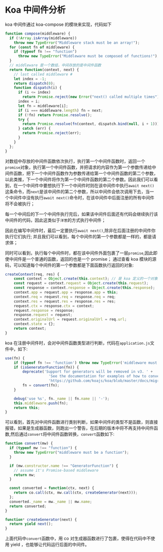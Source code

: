 # Koa 中间件分析

koa 中间件通过 koa-compose 的模块来实现，代码如下

```js
function compose(middleware) {
  if (!Array.isArray(middleware))
    throw new TypeError("Middleware stack must be an array!");
  for (const fn of middleware) {
    if (typeof fn !== "function")
      throw new TypeError("Middleware must be composed of functions!");
  }
  // middleware 是一个数组，中间存放的是中间件函数
  return function(context, next) {
    // last called middleware #
    let index = -1;
    return dispatch(0);
    function dispatch(i) {
      if (i <= index)
        return Promise.reject(new Error("next() called multiple times"));
      index = i;
      let fn = middleware[i];
      if (i === middleware.length) fn = next;
      if (!fn) return Promise.resolve();
      try {
        return Promise.resolve(fn(context, dispatch.bind(null, i + 1))); // 每个中间件外面包裹了一层 promise
      } catch (err) {
        return Promise.reject(err);
      }
    }
  };
}
```

对数组中存放的中间件函数依次执行，执行第一个中间件函数时，返回一个`promise`对象，执行第一个中间件函数，并把请求的内容作为第一个参数传递给中间件函数，把下一个中间件函数作为参数传递给第一个中间件函数的第二个参数，以此类推，下一个中间件将作为第一个中间件函数的第二个参数。因此我们可以看到，在一个中间件中要想执行下一个中间件时则在该中间件中执行`await next()`这条命令，而`next`是该中间件的第二个参数，所以中间件会依次调用下去，当一个中间件中没有执行`await next()`命令时，在该中间件中后面注册的所有中间件将不会被执行；

每一个中间后的下一个中间件执行完后，如果该中间件后面还有代码会继续执行该中间件的代码，因此这类似于`洋葱`的方式执行中间件；

因此在编写中间件时，最后一定要执行`await next()`,除非在后面注册的中间件你执行它们执行;
并且我们可以看到，每个中间件的第一个参数都是一样的，都是请求体；

同时可以看到，执行每个中间件时，都在该中间件外面包裹了一层`promise`,因此即使中间件是一个普通的函数，返回的也是一个 promise；
通过查看 koa 模块的源码，可以知道每个中间件的第一个参数都是下面函数执行返回的对象:

```js
createContext(req, res) {
    const context = Object.create(this.context); // 是 koa 定义的一个对象，该对象包含了 koa 的所有 api
    const request = context.request = Object.create(this.request);
    const response = context.response = Object.create(this.response);
    context.app = request.app = response.app = this;
    context.req = request.req = response.req = req;
    context.res = request.res = response.res = res;
    request.ctx = response.ctx = context;
    request.response = response;
    response.request = request;
    context.originalUrl = request.originalUrl = req.url;
    context.state = {};
    return context;
}
```

koa 在注册中间件时，会对中间件函数类型进行判断，代码在`application.js`文件中，如下:

```js
use(fn) {
    if (typeof fn !== 'function') throw new TypeError('middleware must be a function!');
    if (isGeneratorFunction(fn)) {
        deprecate('Support for generators will be removed in v3. ' +
                    'See the documentation for examples of how to convert old middleware ' +
                    'https://github.com/koajs/koa/blob/master/docs/migration.md');
        fn = convert(fn);
    }

    debug('use %s', fn._name || fn.name || '-');
    this.middleware.push(fn);
    return this;
}
```

可以看到，首先对中间件函数进行类别判断，如果中间件的类型不是函数，则直接报错，如果是生成器函数，则跑出一个警告，在后期的版本中将不再支持中间件函数,然后通过`convert`将中间件函数转换，`convert`函数如下:

```js
function convert(mw) {
  if (typeof mw !== "function") {
    throw new TypeError("middleware must be a function");
  }

  if (mw.constructor.name !== "GeneratorFunction") {
    // assume it's Promise-based middleware
    return mw;
  }

  const converted = function(ctx, next) {
    return co.call(ctx, mw.call(ctx, createGenerator(next)));
  };
  converted._name = mw._name || mw.name;
  return converted;
}

function* createGenerator(next) {
  return yield next();
}
```

上面代码中`convert`函数中，用 co 对生成器函数进行了包裹，使得在代码中不使用 yield ，也能够让代码运行后面的中间件。
